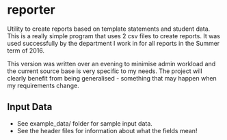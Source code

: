 # reporter
Utility to create reports based on template statements and student data.  This is a really simple program that uses 2 csv files to create reports.  It was used successfully by the department I work in for all reports in the Summer term of 2016.

This version was written over an evening to minimise admin workload and the current source base is very specific to my needs.  The project will clearly benefit from being generalised - something that may happen when my requirements change.

## Input Data
* See example_data/ folder for sample input data.
* See the header files for information about what the fields mean!
